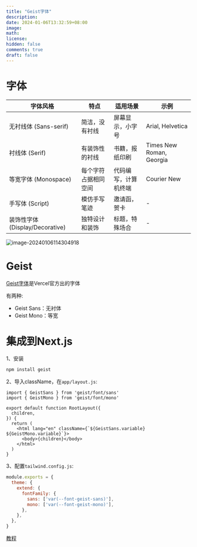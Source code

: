 ```yaml
---
title: "Geist字体"
description: 
date: 2024-01-06T13:32:59+08:00
image: 
math: 
license: 
hidden: false
comments: true
draft: false
---
```


# 字体



| 字体风格                        | 特点                 | 适用场景             | 示例                     |
| ------------------------------- | -------------------- | -------------------- | ------------------------ |
| 无衬线体 (Sans-serif)           | 简洁，没有衬线       | 屏幕显示，小字号     | Arial, Helvetica         |
| 衬线体 (Serif)                  | 有装饰性的衬线       | 书籍，报纸印刷       | Times New Roman, Georgia |
| 等宽字体 (Monospace)            | 每个字符占据相同空间 | 代码编写，计算机终端 | Courier New              |
| 手写体 (Script)                 | 模仿手写笔迹         | 邀请函，贺卡         | -                        |
| 装饰性字体 (Display/Decorative) | 独特设计和装饰       | 标题，特殊场合       | -                        |

![image-20240106114304918](https://cdn.jsdelivr.net/gh/haibinyang/img@main/picgo/image-20240106114304918.png)

# Geist

[Geist字体](https://vercel.com/font)是Vercel官方出的字体

有两种:

- Geist Sans：无衬体
- Geist Mono：等宽



# 集成到Next.js

1、安装

```bash
npm install geist
```

2、导入className，在`app/layout.js`:

```tsx
import { GeistSans } from 'geist/font/sans'
import { GeistMono } from 'geist/font/mono'

export default function RootLayout({
  children,
}) {
  return (
    <html lang="en" className={`${GeistSans.variable} ${GeistMono.variable}`}>
      <body>{children}</body>
    </html>
  )
}
```

3、配置`tailwind.config.js`:

```js
module.exports = {
  theme: {
    extend: {
      fontFamily: {
        sans: ['var(--font-geist-sans)'],
        mono: ['var(--font-geist-mono)'],
      },
    },
  },
}
```



[教程](https://www.npmjs.com/package/geist?activeTab=readme#installation)

